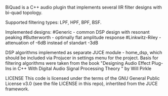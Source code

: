 BiQuad is a C++ audio plugin that implements several IIR filter designs with bi-quad topology.

Supported filtering types: 
LPF, HPF, BPF, BSF.

Implemented designs:
#Generic	 	- common DSP design with resonant peaking
#Butterworth 	- optimally flat amplitude response
#Linkwitz-Riley - attenuation of -6dB instead of standart -3dB

DSP algorithms implemented as separate JUCE module - home_dsp, which should be included via Projucer in settings menu for the project.
Basis for filtering algorithms were taken from the book "Designing Audio Effect Plug-Ins in C++ With Digital Audio Signal Processing Theory " by Will Pirkle

LICENSE
This code is licensed under the terms of the GNU General Public License v3.0 (see the file LICENSE in this repo), inhertited from the JUCE framework. 
